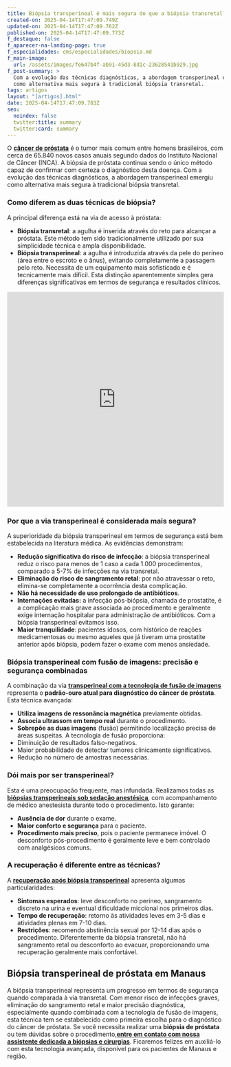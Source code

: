 ```yaml
---
title: Biópsia transperineal é mais segura do que a biópsia transretal?
created-on: 2025-04-14T17:47:09.749Z
updated-on: 2025-04-14T17:47:09.762Z
published-on: 2025-04-14T17:47:09.773Z
f_destaque: false
f_aparecer-na-landing-page: true
f_especialidades: cms/especialidades/biopsia.md
f_main-image:
  url: /assets/images/fe647b4f-ab91-45d3-8d1c-23628541b929.jpg
f_post-summary: >
  Com a evolução das técnicas diagnósticas, a abordagem transperineal emergiu
  como alternativa mais segura à tradicional biópsia transretal.
tags: artigos
layout: "[artigos].html"
date: 2025-04-14T17:47:09.783Z
seo:
  noindex: false
  twitter:title: summary
  twitter:card: summary
---
```

O **[câncer de próstata](https://uroconsult.com.br/artigos/cancer-de-prostata-a-importancia-do-diagnostico-precoce/)** é o tumor mais comum entre homens brasileiros, com cerca de 65.840 novos casos anuais segundo dados do Instituto Nacional de Câncer (INCA). A biópsia de próstata continua sendo o único método capaz de confirmar com certeza o diagnóstico desta doença. Com a evolução das técnicas diagnósticas, a abordagem transperineal emergiu como alternativa mais segura à tradicional biópsia transretal.

### **Como diferem as duas técnicas de biópsia?**

A principal diferença está na via de acesso à próstata:

* **Biópsia transretal**: a agulha é inserida através do reto para alcançar a próstata. Este método tem sido tradicionalmente utilizado por sua simplicidade técnica e ampla disponibilidade.
* **Biópsia transperineal**: a agulha é introduzida através da pele do períneo (área entre o escroto e o ânus), evitando completamente a passagem pelo reto. Necessita de um equipamento mais sofisticado e é tecnicamente mais difícil.
  Esta distinção aparentemente simples gera diferenças significativas em termos de segurança e resultados clínicos.

<div style="text-align: center; margin-bottom: 20px;">
  <iframe
    width="100%"
    height="500"
    src="https://www.youtube.com/embed/6sktWZbS5pc"
    title="Como funciona a biópsia de próstata transperineal com fusão de imagens? #biopsiadeprostata"
    frameborder="0"
    allow="accelerometer; autoplay; clipboard-write; encrypted-media; gyroscope; picture-in-picture; web-share"
    referrerpolicy="strict-origin-when-cross-origin"
    allowfullscreen
    id="responsive-video"
    style="max-width: 800px; margin: 0 auto; display: block;"
  ></iframe>
  <script>
    function adjustIframeHeight() {
      var iframe = document.getElementById('responsive-video');
      if (window.innerWidth < 768) {
        iframe.style.height = '300px'; // Altura para celular
      } else {
        iframe.style.height = '500px'; // Altura para desktop
      }
    }  </script>
</div>

### **Por que a via transperineal é considerada mais segura?**

A superioridade da biópsia transperineal em termos de segurança está bem estabelecida na literatura médica. As evidências demonstram:

* **Redução significativa do risco de infecção**: a biópsia transperineal reduz o risco para menos de 1 caso a cada 1.000 procedimentos, comparado a 5-7% de infecções na via transretal.
* **Eliminação do risco de sangramento retal**: por não atravessar o reto, elimina-se completamente a ocorrência desta complicação.
* **Não há necessidade de uso prolongado de antibióticos**.
* **Internações evitadas:** a infecção pós-biópsia, chamada de prostatite, é a complicação mais grave associada ao procedimento e geralmente exige internação hospitalar para administração de antibióticos. Com a biópsia transperineal evitamos isso.
* **Maior tranquilidade**: pacientes idosos, com histórico de reações medicamentosas ou mesmo aqueles que já tiveram uma prostatite anterior após biópsia, podem fazer o exame com menos ansiedade.

### **Biópsia transperineal com fusão de imagens: precisão e segurança combinadas**

A combinação da via **[transperineal com a tecnologia de fusão de imagens](https://uroconsult.com.br/biopsia-de-prostata-transperineal-com-fusao-de-imagens-manaus/)** representa o **padrão-ouro atual para diagnóstico do câncer de próstata**. Esta técnica avançada:

* **Utiliza imagens de ressonância magnética** previamente obtidas.
* **Associa ultrassom em tempo real** durante o procedimento.
* **Sobrepõe as duas imagens** (fusão) permitindo localização precisa de áreas suspeitas.
  A tecnologia de fusão proporciona:
* Diminuição de resultados falso-negativos.
* Maior probabilidade de detectar tumores clinicamente significativos.
* Redução no número de amostras necessárias.

### **Dói mais por ser transperineal?**

Esta é uma preocupação frequente, mas infundada. Realizamos todas as **[biópsias transperineais sob sedação anestésica](https://uroconsult.com.br/artigos/doi-fazer-biopsia-de-prostata-via-perineal/)**, com acompanhamento de médico anestesista durante todo o procedimento. Isto garante:

* **Ausência de dor** durante o exame.
* **Maior conforto e segurança** para o paciente.
* **Procedimento mais preciso**, pois o paciente permanece imóvel.
  O desconforto pós-procedimento é geralmente leve e bem controlado com analgésicos comuns.

### **A recuperação é diferente entre as técnicas?**

A **[recuperação após biópsia transperineal](https://uroconsult.com.br/artigos/tempo-de-recupera%C3%A7%C3%A3o-ap%C3%B3s-bi%C3%B3psia-de-pr%C3%B3stata-transperineal-o-que-esperar/)** apresenta algumas particularidades:

* **Sintomas esperados**: leve desconforto no períneo, sangramento discreto na urina e eventual dificuldade miccional nos primeiros dias.
* **Tempo de recuperação**: retorno às atividades leves em 3-5 dias e atividades plenas em 7-10 dias.
* **Restrições**: recomendo abstinência sexual por 12-14 dias após o procedimento.
  Diferentemente da biópsia transretal, não há sangramento retal ou desconforto ao evacuar, proporcionando uma recuperação geralmente mais confortável.

## **Biópsia transperineal de próstata em Manaus**

A biópsia transperineal representa um progresso em termos de segurança quando comparada à via transretal. Com menor risco de infecções graves, eliminação do sangramento retal e maior precisão diagnóstica, especialmente quando combinada com a tecnologia de fusão de imagens, esta técnica tem se estabelecido como primeira escolha para o diagnóstico do câncer de próstata.
Se você necessita realizar uma **biópsia de próstata** ou tem dúvidas sobre o procedimento,**[entre em contato com nossa assistente dedicada a biópsias e cirurgias](https://api.whatsapp.com/send?phone=5592982252490)**. Ficaremos felizes em auxiliá-lo com esta tecnologia avançada, disponível para os pacientes de Manaus e região.